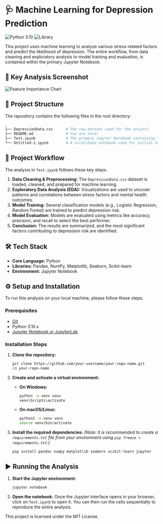 # 🩺 Machine Learning for Depression Prediction

![Python 3.10](https://img.shields.io/badge/python-3.10-blue.svg)
![Library](https://img.shields.io/badge/Library-Scikit--learn-orange.svg)


This project uses machine learning to analyze various stress-related factors and predict the likelihood of depression. The entire workflow, from data cleaning and exploratory analysis to model training and evaluation, is contained within the primary Jupyter Notebook.

## 📸 Key Analysis Screenshot

![Feature Importance Chart](./screenshot.png)


## 📂 Project Structure

The repository contains the following files in the root directory:

```bash
.
├── DepressionData.csv      # The raw dataset used for the project.
├── README.md               # You are here!
├── Test.ipynb              # The primary Jupyter Notebook containing the full analysis.
└── Untitled-1.ipynb        # A scratchpad notebook used for initial tests (can be ignored).
```

## 🚀 Project Workflow

The analysis in `Test.ipynb` follows these key steps:
1.  **Data Cleaning & Preprocessing:** The `DepressionData.csv` dataset is loaded, cleaned, and prepared for machine learning.
2.  **Exploratory Data Analysis (EDA):** Visualizations are used to uncover patterns and correlations between stress factors and mental health outcomes.
3.  **Model Training:** Several classification models (e.g., Logistic Regression, Random Forest) are trained to predict depression risk.
4.  **Model Evaluation:** Models are evaluated using metrics like accuracy, precision, and recall to select the best performer.
5.  **Conclusion:** The results are summarized, and the most significant factors contributing to depression risk are identified.

## 🛠️ Tech Stack

-   **Core Language:** Python
-   **Libraries:** Pandas, NumPy, Matplotlib, Seaborn, Scikit-learn
-   **Environment:** Jupyter Notebook

## ⚙️ Setup and Installation

To run this analysis on your local machine, please follow these steps.

### Prerequisites

-   [Git](https://git-scm.com/)
-   Python 3.10.x
-   [Jupyter Notebook or JupyterLab](https://jupyter.org/install)

### Installation Steps

1.  **Clone the repository:**
    ```bash
    git clone https://github.com/your-username/your-repo-name.git
    cd your-repo-name
    ```

2.  **Create and activate a virtual environment:**

    -   **On Windows:**
        ```bash
        python -m venv venv
        venv\Scripts\activate
        ```

    -   **On macOS/Linux:**
        ```bash
        python3 -m venv venv
        source venv/bin/activate
        ```

3.  **Install the required dependencies:**
    *(Note: It is recommended to create a `requirements.txt` file from your environment using `pip freeze > requirements.txt`.)*
    ```bash
    pip install pandas numpy matplotlib seaborn scikit-learn jupyter
    ```

## ▶️ Running the Analysis

1.  **Start the Jupyter environment:**
    ```bash
    jupyter notebook
    ```

2.  **Open the notebook:**
    Once the Jupyter interface opens in your browser, click on `Test.ipynb` to open it. You can then run the cells sequentially to reproduce the entire analysis.


This project is licensed under the MIT License.
```
